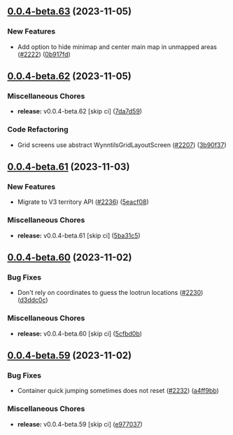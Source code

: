 ## [0.0.4-beta.63](https://github.com/Wynntils/Artemis/compare/v0.0.4-beta.62...v0.0.4-beta.63) (2023-11-05)


### New Features

* Add option to hide minimap and center main map in unmapped areas ([#2222](https://github.com/Wynntils/Artemis/issues/2222)) ([0b917fd](https://github.com/Wynntils/Artemis/commit/0b917fd85edae3fde33a90d04189300c7143325f))

## [0.0.4-beta.62](https://github.com/Wynntils/Artemis/compare/v0.0.4-beta.61...v0.0.4-beta.62) (2023-11-05)


### Miscellaneous Chores

* **release:** v0.0.4-beta.62 [skip ci] ([7da7d59](https://github.com/Wynntils/Artemis/commit/7da7d5933aab471e7a0d21123e23e328a8d8e013))


### Code Refactoring

* Grid screens use abstract WynntilsGridLayoutScreen ([#2207](https://github.com/Wynntils/Artemis/issues/2207)) ([3b90f37](https://github.com/Wynntils/Artemis/commit/3b90f37eebeba346b365b8bb4b53621126123983))

## [0.0.4-beta.61](https://github.com/Wynntils/Artemis/compare/v0.0.4-beta.60...v0.0.4-beta.61) (2023-11-03)


### New Features

* Migrate to V3 territory API ([#2236](https://github.com/Wynntils/Artemis/issues/2236)) ([5eacf08](https://github.com/Wynntils/Artemis/commit/5eacf08032ce1a39fff8b8fa6f99f7f4e7f5ef99))


### Miscellaneous Chores

* **release:** v0.0.4-beta.61 [skip ci] ([5ba31c5](https://github.com/Wynntils/Artemis/commit/5ba31c54af4d670d04f987a143034fb417c1ec2b))

## [0.0.4-beta.60](https://github.com/Wynntils/Artemis/compare/v0.0.4-beta.59...v0.0.4-beta.60) (2023-11-02)


### Bug Fixes

* Don't rely on coordinates to guess the lootrun locations ([#2230](https://github.com/Wynntils/Artemis/issues/2230)) ([d3ddc0c](https://github.com/Wynntils/Artemis/commit/d3ddc0c9d9eeaf82425d3c48881a4319101b846b))


### Miscellaneous Chores

* **release:** v0.0.4-beta.60 [skip ci] ([5cfbd0b](https://github.com/Wynntils/Artemis/commit/5cfbd0b73e0a595bf37f863957a6a2e7b92fa555))

## [0.0.4-beta.59](https://github.com/Wynntils/Artemis/compare/v0.0.4-beta.58...v0.0.4-beta.59) (2023-11-02)


### Bug Fixes

* Container quick jumping sometimes does not reset ([#2232](https://github.com/Wynntils/Artemis/issues/2232)) ([a4ff9bb](https://github.com/Wynntils/Artemis/commit/a4ff9bb9caf9dd7a468598e455b0a6b628ac0550))


### Miscellaneous Chores

* **release:** v0.0.4-beta.59 [skip ci] ([e977037](https://github.com/Wynntils/Artemis/commit/e9770372bfb28936226e07cd1d80eb23c31a87f3))

